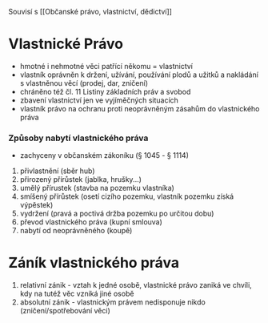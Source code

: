 Souvisí s [[Občanské právo, vlastnictví, dědictví]]

# Vlastnické Právo
- hmotné i nehmotné věci patřící někomu = vlastnictví 
- vlastník oprávněn k držení, užívání, používání plodů a užitků a nakládání s vlastněnou věcí (prodej, dar, zničení)
- chráněno též čl. 11 Listiny základních práv a svobod
- zbavení vlastnictví jen ve vyjíměčných situacích 
- vlastník právo na ochranu proti neoprávněným zásahům do vlastnického práva

### Způsoby nabytí vlastnického práva
- zachyceny v občanském zákoníku (§ 1045 - § 1114)
1) přivlastnění (sběr hub)
2) přirozený přírůstek (jablka, hrušky...)
3) umělý přírustek (stavba na pozemku vlastníka)
4) smíšený přírůstek (osetí cizího pozemku, vlastník pozemku získá výpěstek)
5) vydržení (pravá a poctivá držba pozemku po určitou dobu)
6) převod vlastnického práva (kupní smlouva)
7) nabytí od neoprávněného (koupě)

# Záník vlastnického práva
1) relativní zánik - vztah k jedné osobě, vlastnické právo zaniká ve chvíli, kdy na tutéž věc vzniká jiné osobě
2) absolutní zánik - vlastnickým právem nedisponuje nikdo (zničení/spotřebování věci)